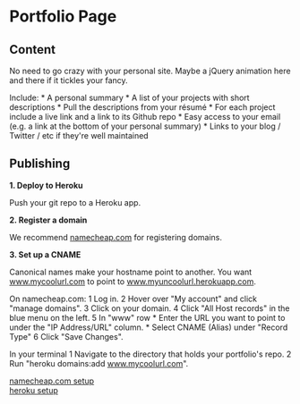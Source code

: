 # Portfolio Page

## Content

No need to go crazy with your personal site. Maybe a jQuery animation here and there if it tickles your fancy.

 Include:
    * A personal summary
    * A list of your projects with short descriptions
        * Pull the descriptions from your résumé
        * For each project include a live link and a link to its Github repo
    * Easy access to your email (e.g. a link at the bottom of your personal summary)
    * Links to your blog / Twitter / etc if they're well maintained

## Publishing

**1. Deploy to Heroku**

Push your git repo to a Heroku app.


**2. Register a domain**

We recommend [namecheap.com][namecheap] for registering domains.

[namecheap]: http://www.namecheap.com/


**3. Set up a CNAME**

Canonical names make your hostname point to another. You want www.mycoolurl.com to point to www.myuncoolurl.herokuapp.com.


 On namecheap.com: 
    1 Log in.
    2 Hover over "My account" and click "manage domains".
    3 Click on your domain.
    4 Click "All Host records" in the blue menu on the left.
    5 In "www" row
        * Enter the URL you want to point to under the "IP Address/URL" column.
        * Select CNAME (Alias) under "Record Type"
    6 Click "Save Changes".

 In your terminal
    1 Navigate to the directory that holds your portfolio's repo.
    2 Run "heroku domains:add www.mycoolurl.com".


[namecheap.com setup][namecheap-tutorial]    
[heroku setup][heroku-tutorial]

[heroku-tutorial]: https://devcenter.heroku.com/articles/custom-domains
[namecheap-tutorial]: http://www.namecheap.com/support/knowledgebase/article.aspx/1031/2/
